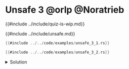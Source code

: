 # Unsafe 3 @orlp @Noratrieb

{{#include ../include/quiz-is-wip.md}}

{{#include ../include/unsafe.md}}

```rust
{{#include ../../code/examples/unsafe_3_1.rs}}
```

```rust
{{#include ../../code/examples/unsafe_3_2.rs}}
```

<details>
<summary>Solution</summary>

Example 1 is sound, example 2 is UB.

```
{{#include ../../code/examples/stderr/unsafe_3_2.stderr}}
```

`v.as_mut_ptr()` refers to `Vec::as_mut_ptr(v)`, which only creates a `&mut` reference to the vec itself.

`v.get_unchecked_mut()` comes from an implicit dereference to a slice, referring to `<[T]>::get_unchecked_mut(Vec::deref(v))`, creating a `&mut` to all slice elements.
When doing the deref for creating `r2`, this full `&mut` invalidates `r1`.

</details>
